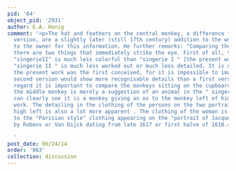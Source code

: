 ```yaml
---
pid: '64'
object_pid: '2931'
author: E.A. Honig
comment: '<p>The hat and feathers on the central monkey, a difference from the other
  version, are a slightly later (still 17th century) addition to the work. Our thanks
  to the owner for this information. He further remarks: "Comparing the two paintings,
  there are two things that immediately strike the eye. First of all, the coloring,
  "singerieII" is much less colorful than "singerie I " [the present work], secondly,
  "singerie II " is much less worked out or much less detailed. It is obvious that
  the present work was the first conceived, for it is impossible to imagine that a
  second version would show more recognisable details than a first version. To that
  regard it is important to compare the monkeys sitting on the cupboard. As where
  the middle monkey is merely a suggestion of an animal in the " singerie II ", one
  can clearly see it is a monkey giving an ox to the monkey left of him in the present
  work. The detailing in the clothing of the persons on the two portraits hanging
  high left is also a lot more apparent . The clothing of the woman is very similar
  to the "Parisian style" clothing appearing on the "portrait of Jacqueline van Caestre"
  by Rubens or Van Dijck dating from late 1617 or first halve of 1618.</p>

  '
post_date: 06/24/14
order: '063'
collection: discussion
---
```

